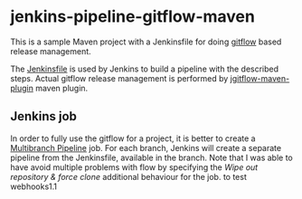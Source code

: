 # jenkins-pipeline-gitflow-maven
This is a sample Maven project with a Jenkinsfile for doing [gitflow](http://nvie.com/posts/a-successful-git-branching-model/) based release management.

The [Jenkinsfile](https://jenkins.io/doc/book/pipeline/jenkinsfile/) is used by Jenkins to build a pipeline with the described steps. 
Actual gitflow release management is performed by [jgitflow-maven-plugin](https://bitbucket.org/atlassian/jgit-flow) maven plugin.

## Jenkins job
In order to fully use the gitflow for a project, it is better to create a [Multibranch Pipeline](https://jenkins.io/blog/2015/12/03/pipeline-as-code-with-multibranch-workflows-in-jenkins/) job. 
For each branch, Jenkins will create a separate pipeline from the Jenkinsfile, available in the branch.
Note that I was able to have avoid multiple problems with flow by specifying the _Wipe out repository & force clone_ additional behaviour for the job. 
to test webhooks1.1
